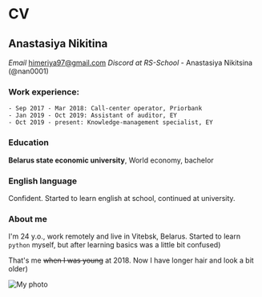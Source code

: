 # CV

## Anastasiya Nikitina

*Email* himeriya97@gmail.com
*Discord at RS-School* - Anastasiya Nikitsina (@nan0001)

### Work experience:
    - Sep 2017 - Mar 2018: Call-center operator, Priorbank
    - Jan 2019 - Oct 2019: Assistant of auditor, EY
    - Oct 2019 - present: Knowledge-management specialist, EY 
    
### Education

**Belarus state economic university**, World economy, bachelor

### English language

Confident.
Started to learn english at school, continued at university.

### About me

I'm 24 y.o., work remotely and live in Vitebsk, Belarus.
Started to learn `python` myself, but after learning basics was a little bit confused)

That's me ~~when I was young~~ at 2018. Now I have longer hair and look a bit older)

![My photo](https://sun9-70.userapi.com/s/v1/if1/xiRdyHKuy2gz2Zn2OKx97ReYVQyCj7pOfHsROhdIEN_qloGMlS6PBPhdLlRW8iFoQB7FyXPB.jpg?size=720x1080&quality=96&type=album)
